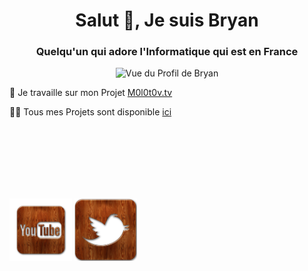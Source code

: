 <h1 align="center">Salut 👋, Je suis Bryan</h1>
<h3 align="center">Quelqu'un qui adore l'Informatique qui est en France</h3>

<p align="center"> <img src="https://profile-counter.glitch.me/LeBazarDeBryan/count.svg" alt="Vue du Profil de Bryan" /> </p>

🔭 Je travaille sur mon Projet [M0l0t0v.tv](https://github.com/LeBazarDeBryan/M0l0t0v.tv)

👨‍💻 Tous mes Projets sont disponible [ici](https://github.com/LeBazarDeBryan?tab=repositories)

<br></br>
<br></br>
<br></br>

<a href="https://www.youtube.com/channel/UCRtAi_cDRcaJ1mgpqckNCbw"><img src="images/youtube.png" height="100" width="100" /></a>
<a href="https://twitter.com/N0ub4xOfficiel"><img src="images/twitter.png" height="100" width="100" /></a>
